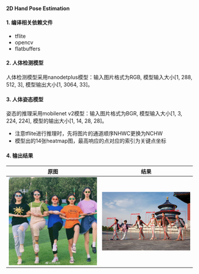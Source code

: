 #### 2D Hand Pose Estimation 

#### 1. 编译相关依赖文件
* tflite
* opencv
* flatbuffers

#### 2. 人体检测模型
人体检测模型采用nanodetplus模型：输入图片格式为RGB, 模型输入大小[1, 288, 512, 3], 模型输出大小[1, 3064, 33]。

#### 3. 人体姿态模型
姿态的推理采用mobilenet v2模型：输入图片格式为BGR, 模型输入大小[1, 3, 224, 224], 模型的输出大小[1, 14, 28, 28]。

* 注意tflite进行推理时，先将图片的通道顺序NHWC更换为NCHW
* 模型出的14张heatmap图，最高响应的点对应的索引为关键点坐标

#### 4. 输出结果

|          原图           |           结果            |
|:---------------------:|:-----------------------:|
| ![](./data/girls.jpg) | ![](./data/detetor.png) |








